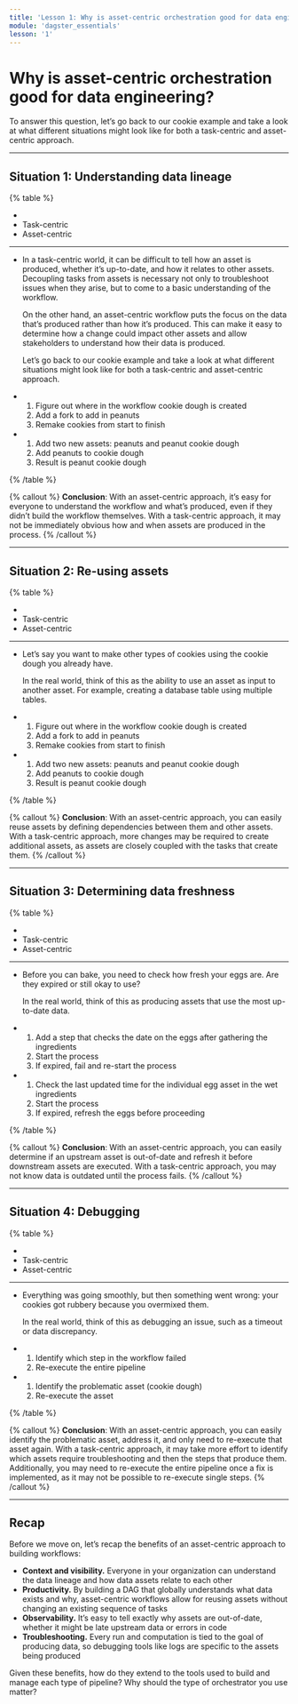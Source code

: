 ```yaml
---
title: 'Lesson 1: Why is asset-centric orchestration good for data engineering?'
module: 'dagster_essentials'
lesson: '1'
---
```


# Why is asset-centric orchestration good for data engineering?

To answer this question, let’s go back to our cookie example and take a look at what different situations might look like for both a task-centric and asset-centric approach.

---

## Situation 1: Understanding data lineage

{% table %}

-
- Task-centric
- Asset-centric

---

- In a task-centric world, it can be difficult to tell how an asset is produced, whether it’s up-to-date, and how it relates to other assets. Decoupling tasks from assets is necessary not only to troubleshoot issues when they arise, but to come to a basic understanding of the workflow.

  On the other hand, an asset-centric workflow puts the focus on the data that’s produced rather than how it’s produced. This can make it easy to determine how a change could impact other assets and allow stakeholders to understand how their data is produced.

  Let’s go back to our cookie example and take a look at what different situations might look like for both a task-centric and asset-centric approach.

- 1. Figure out where in the workflow cookie dough is created
  2. Add a fork to add in peanuts
  3. Remake cookies from start to finish

- 1. Add two new assets: peanuts and peanut cookie dough
  2. Add peanuts to cookie dough
  3. Result is peanut cookie dough

{% /table %}

{% callout %}
**Conclusion**: With an asset-centric approach, it’s easy for everyone to understand the workflow and what’s produced, even if they didn’t build the workflow themselves.
With a task-centric approach, it may not be immediately obvious how and when assets are produced in the process.
{% /callout %}

---

## Situation 2: Re-using assets

{% table %}

-
- Task-centric
- Asset-centric

---

- Let’s say you want to make other types of cookies using the cookie dough you already have.

  In the real world, think of this as the ability to use an asset as input to another asset. For example, creating a database table using multiple tables.

- 1. Figure out where in the workflow cookie dough is created
  2. Add a fork to add in peanuts
  3. Remake cookies from start to finish

- 1. Add two new assets: peanuts and peanut cookie dough
  2. Add peanuts to cookie dough
  3. Result is peanut cookie dough

{% /table %}

{% callout %}
**Conclusion**: With an asset-centric approach, you can easily reuse assets by defining dependencies between them and other assets.
With a task-centric approach, more changes may be required to create additional assets, as assets are closely coupled with the tasks that create them.
{% /callout %}

---

## Situation 3: Determining data freshness

{% table %}

-
- Task-centric
- Asset-centric

---

- Before you can bake, you need to check how fresh your eggs are. Are they expired or still okay to use?

  In the real world, think of this as producing assets that use the most up-to-date data.

- 1. Add a step that checks the date on the eggs after gathering the ingredients
  2. Start the process
  3. If expired, fail and re-start the process

- 1. Check the last updated time for the individual egg asset in the wet ingredients
  2. Start the process
  3. If expired, refresh the eggs before proceeding

{% /table %}

{% callout %}
**Conclusion**: With an asset-centric approach, you can easily determine if an upstream asset is out-of-date and refresh it before downstream assets are executed.
With a task-centric approach, you may not know data is outdated until the process fails.
{% /callout %}

---

## Situation 4: Debugging

{% table %}

-
- Task-centric
- Asset-centric

---

- Everything was going smoothly, but then something went wrong: your cookies got rubbery because you overmixed them.

  In the real world, think of this as debugging an issue, such as a timeout or data discrepancy.

- 1. Identify which step in the workflow failed
  2. Re-execute the entire pipeline

- 1. Identify the problematic asset (cookie dough)
  2. Re-execute the asset

{% /table %}

{% callout %}
**Conclusion**: With an asset-centric approach, you can easily identify the problematic asset, address it, and only need to re-execute that asset again.
With a task-centric approach, it may take more effort to identify which assets require troubleshooting and then the steps that produce them. Additionally, you may need to re-execute the entire pipeline once a fix is implemented, as it may not be possible to re-execute single steps.
{% /callout %}

---

## Recap

Before we move on, let’s recap the benefits of an asset-centric approach to building workflows:

- **Context and visibility.** Everyone in your organization can understand the data lineage and how data assets relate to each other
- **Productivity.** By building a DAG that globally understands what data exists and why, asset-centric workflows allow for reusing assets without changing an existing sequence of tasks
- **Observability.** It’s easy to tell exactly why assets are out-of-date, whether it might be late upstream data or errors in code
- **Troubleshooting.** Every run and computation is tied to the goal of producing data, so debugging tools like logs are specific to the assets being produced

Given these benefits, how do they extend to the tools used to build and manage each type of pipeline? Why should the type of orchestrator you use matter?
